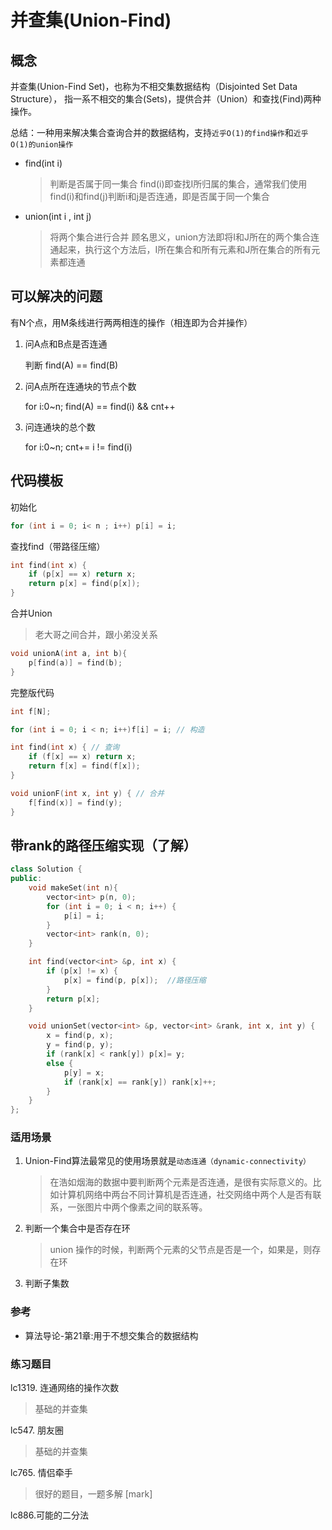 # 并查集(Union-Find)

## 概念

并查集(Union-Find Set)，也称为不相交集数据结构（Disjointed Set Data Structure），
指一系不相交的集合(Sets)，提供合并（Union）和查找(Find)两种操作。

总结：一种用来解决集合查询合并的数据结构，支持`近乎O(1)的find操作`和`近乎O(1)的union操作`

- find(int i)

    > 判断是否属于同一集合
    > find(i)即查找I所归属的集合，通常我们使用find(i)和find(j)判断i和j是否连通，即是否属于同一个集合
- union(int i , int j)

    > 将两个集合进行合并
    > 顾名思义，union方法即将I和J所在的两个集合连通起来，执行这个方法后，I所在集合和所有元素和J所在集合的所有元素都连通

## 可以解决的问题

有N个点，用M条线进行两两相连的操作（相连即为合并操作）

1. 问A点和B点是否连通

    判断 find(A) == find(B)

2. 问A点所在连通块的节点个数

    for i:0~n;
        find(A) == find(i) && cnt++

3. 问连通块的总个数

    for i:0~n;
        cnt+= i != find(i)

## 代码模板

初始化

```cpp
for (int i = 0; i< n ; i++) p[i] = i;
```

查找find（带路径压缩）

```cpp
int find(int x) {
    if (p[x] == x) return x;
    return p[x] = find(p[x]);
}
```

合并Union

> 老大哥之间合并，跟小弟没关系

```cpp
void unionA(int a, int b){
    p[find(a)] = find(b);
}
```

完整版代码

```cpp
int f[N];

for (int i = 0; i < n; i++)f[i] = i; // 构造

int find(int x) { // 查询
    if (f[x] == x) return x;
    return f[x] = find(f[x]);
}

void unionF(int x, int y) { // 合并
    f[find(x)] = find(y);
}
```

## 带rank的路径压缩实现（了解）

```cpp
class Solution {
public:
    void makeSet(int n){
        vector<int> p(n, 0);
        for (int i = 0; i < n; i++) {
            p[i] = i;
        }
        vector<int> rank(n, 0);
    }

    int find(vector<int> &p, int x) {
        if (p[x] != x) {
            p[x] = find(p, p[x]);  //路径压缩
        }
        return p[x];
    }

    void unionSet(vector<int> &p, vector<int> &rank, int x, int y) {
        x = find(p, x);
        y = find(p, y);
        if (rank[x] < rank[y]) p[x]= y;
        else {
            p[y] = x;
            if (rank[x] == rank[y]) rank[x]++;
        }
    }
};
```

### 适用场景

1. Union-Find算法最常见的使用场景就是`动态连通（dynamic-connectivity）`

    > 在浩如烟海的数据中要判断两个元素是否连通，是很有实际意义的。比如计算机网络中两台不同计算机是否连通，社交网络中两个人是否有联系，一张图片中两个像素之间的联系等。

2. 判断一个集合中是否存在环

    > union 操作的时候，判断两个元素的父节点是否是一个，如果是，则存在环

3. 判断子集数

### 参考

- 算法导论-第21章:用于不想交集合的数据结构

### 练习题目

lc1319. 连通网络的操作次数

> 基础的并查集

lc547. 朋友圈

> 基础的并查集

lc765. 情侣牵手

> 很好的题目，一题多解 [mark]

lc886.可能的二分法
